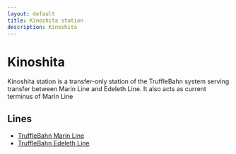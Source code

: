 ```yaml
---
layout: default
title: Kinoshita station
description: Kinoshita
---
```


# Kinoshita

Kinoshita station is a transfer-only station of the TruffleBahn system
serving transfer between Marin Line and Edeleth Line. It also acts as current terminus of Marin Line

## Lines


- [TruffleBahn Marin Line](/rail-lines/tb-marin-line)
- [TruffleBahn Edeleth Line](/rail-lines/tb-edeleth-line)
